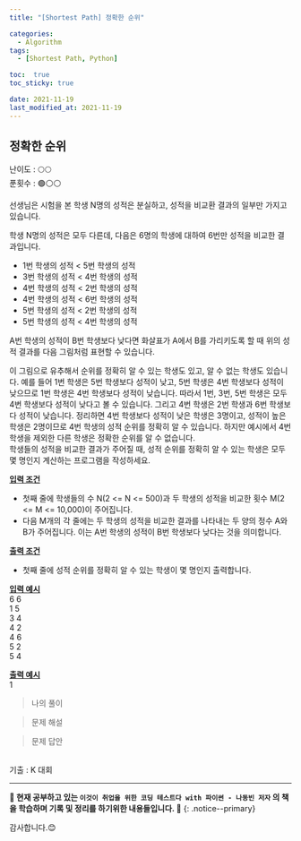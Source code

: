 ```yaml
---
title: "[Shortest Path] 정확한 순위"

categories:
  - Algorithm
tags:
  - [Shortest Path, Python]

toc:  true
toc_sticky: true

date: 2021-11-19
last_modified_at: 2021-11-19
---
```


## 정확한 순위  

난이도 : 🌕🌕   
푼횟수 : 🟢⚪⚪  

선생님은 시험을 본 학생 N명의 성적은 분실하고, 성적을 비교환 결과의 일부만 가지고 있습니다.  

학생 N명의 성적은 모두 다른데, 다음은 6명의 학생에 대하여 6번만 성적을 비교한 결과입니다.  

- 1번 학생의 성적 < 5번 학생의 성적  
- 3번 학생의 성적 < 4번 학생의 성적  
- 4번 학생의 성적 < 2번 학생의 성적  
- 4번 학생의 성적 < 6번 학생의 성적  
- 5번 학생의 성적 < 2번 학생의 성적  
- 5번 학생의 성적 < 4번 학생의 성적  

A번 학생의 성적이 B번 학생보다 낮다면 화살표가 A에서 B를 가리키도록 할 때 위의 성적 결과를 다음 그림처럼 표현할 수 있습니다.  

이 그림으로 유추해서 순위를 정확히 알 수 있는 학생도 있고, 알 수 없는 학생도 있습니다. 예를 들어 1번 학생은 5번 학생보다 성적이 낮고, 5번 학생은 4번 학생보다 성적이 낮으므로 1번 학생은 4번 학생보다 성적이 낮습니다. 따라서 1번, 3번, 5번 학생은 모두 4번 학생보다 성적이 낮다고 볼 수 있습니다. 그리고 4번 학생은 2번 학생과 6번 학생보다 성적이 낮습니다. 정리하면 4번 학생보다 성적이 낮은 학생은 3명이고, 성적이 높은 학생은 2명이므로 4번 학생의 성적 순위를 정확히 알 수 있습니다. 하지만 예시에서 4번 학생을 제외한 다른 학생은 정확한 순위를 알 수 없습니다.  
학생들의 성적을 비교한 결과가 주어질 때, 성적 순위를 정확히 알 수 있는 학생은 모두 몇 명인지 계산하는 프로그램을 작성하세요.  

**<u>입력 조건</u>**  
- 첫째 줄에 학생들의 수 N(2 <= N <= 500)과 두 학생의 성적을 비교한 횟수 M(2 <= M <= 10,000)이 주어집니다.  
- 다음 M개의 각 줄에는 두 학생의 성적을 비교한 결과를 나타내는 두 양의 정수 A와 B가 주어집니다. 이는 A번 학생의 성적이 B번 학생보다 낮다는 것을 의미합니다.

**<u>출력 조건</u>**  
- 첫째 줄에 성적 순위를 정확히 알 수 있는 학생이 몇 명인지 출력합니다.  

**<u>입력 예시</u>**  
6 6  
1 5  
3 4  
4 2  
4 6  
5 2  
5 4  

**<u>출력 예시</u>**  
1  

> 나의 풀이  


> 문제 해설  


> 문제 답안  



<br>
기출 : K 대회  

---
**🐢 현재 공부하고 있는 `이것이 취업을 위한 코딩 테스트다 with 파이썬 - 나동빈 저자` 의 책을 학습하며 기록 및 정리를 하기위한 내용들입니다. 🐢**
{: .notice--primary}

감사합니다.😊